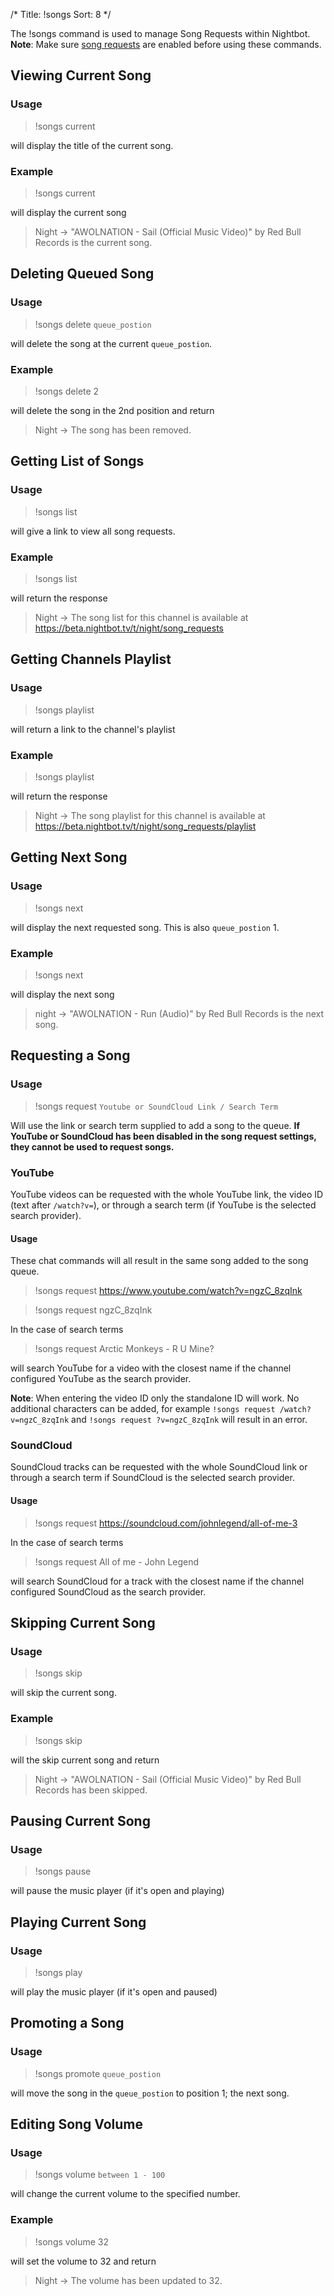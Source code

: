/*
Title: !songs
Sort: 8
*/

The !songs command is used to manage Song Requests within Nightbot. **Note**: Make sure [song requests](https://beta.nightbot.tv/song_requests) are enabled before using these commands.

## Viewing Current Song

### Usage

> !songs current

will display the title of the current song.

### Example

> !songs current

will display the current song

> Night -> "AWOLNATION - Sail (Official Music Video)" by Red Bull Records is the current song.

## Deleting Queued Song

### Usage

> !songs delete `queue_postion`

will delete the song at the current `queue_postion`.

### Example

> !songs delete 2

will delete the song in the 2nd position and return

> Night -> The song has been removed.

## Getting List of Songs

### Usage

> !songs list

will give a link to view all song requests.

### Example

> !songs list

will return the response

> Night -> The song list for this channel is available at https://beta.nightbot.tv/t/night/song_requests

## Getting Channels Playlist

### Usage

> !songs playlist

will return a link to the channel's playlist

### Example

> !songs playlist

will return the response

> Night -> The song playlist for this channel is available at https://beta.nightbot.tv/t/night/song_requests/playlist

## Getting Next Song

### Usage

> !songs next

will display the next requested song. This is also `queue_postion` 1.

### Example

> !songs next

will display the next song

> night -> "AWOLNATION - Run (Audio)" by Red Bull Records is the next song.

## Requesting a Song

### Usage

> !songs request `Youtube or SoundCloud Link / Search Term`

Will use the link or search term supplied to add a song to the queue. **If YouTube or SoundCloud has been disabled in the song request settings, they cannot be used to request songs.**

### YouTube

YouTube videos can be requested with the whole YouTube link, the video ID (text after `/watch?v=`), or through a search term (if YouTube is the selected search provider).

#### Usage

These chat commands will all result in the same song added to the song queue.

> !songs request https://www.youtube.com/watch?v=ngzC_8zqInk

> !songs request ngzC_8zqInk

In the case of search terms

> !songs request Arctic Monkeys - R U Mine?

will search YouTube for a video with the closest name if the channel configured YouTube as the search provider.

**Note**: When entering the video ID only the standalone ID will work. No additional characters can be added, for example `!songs request /watch?v=ngzC_8zqInk` and `!songs request ?v=ngzC_8zqInk` will result in an error.

### SoundCloud

SoundCloud tracks can be requested with the whole SoundCloud link or through a search term if SoundCloud is the selected search provider.

#### Usage

> !songs request https://soundcloud.com/johnlegend/all-of-me-3

In the case of search terms

> !songs request All of me - John Legend

will search SoundCloud for a track with the closest name if the channel configured SoundCloud as the search provider.


## Skipping Current Song

### Usage

> !songs skip

will skip the current song.

### Example

> !songs skip

will the skip current song and return

> Night -> "AWOLNATION - Sail (Official Music Video)" by Red Bull Records has been skipped.

## Pausing Current Song

### Usage

> !songs pause

will pause the music player (if it's open and playing)

## Playing Current Song

### Usage

> !songs play

will play the music player (if it's open and paused)

## Promoting a Song

### Usage

> !songs promote `queue_postion`

will move the song in the `queue_postion` to position 1; the next song.

## Editing Song Volume

### Usage

> !songs volume `between 1 - 100`

will change the current volume to the specified number.

### Example

> !songs volume 32

will set the volume to 32 and return

> Night -> The volume has been updated to 32.